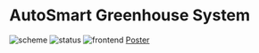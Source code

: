# AutoSmart Greenhouse System
![scheme](https://github.com/yusuf-bilgin/IoT_predict/assets/93447964/9db600cb-f49a-4ed6-be63-9d24248ee67f) ![status](https://github.com/yusuf-bilgin/IoT_predict/assets/93447964/5251ae92-9102-4295-8e63-646a32c866f4)
![frontend](https://github.com/yusuf-bilgin/IoT_predict/assets/93447964/95ec08f4-4f2b-47f0-aa4a-44a3a5ebb83f)
[Poster](poster.pdf)
